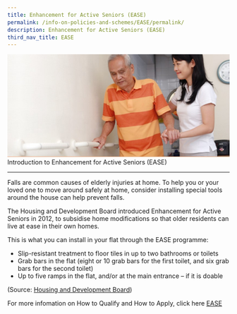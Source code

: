 ```yaml
---
title: Enhancement for Active Seniors (EASE)
permalink: /info-on-policies-and-schemes/EASE/permalink/
description: Enhancement for Active Seniors (EASE)
third_nav_title: EASE
---
```

![](/images/EASE%20photo.jpg)
Introduction to Enhancement for Active Seniors (EASE)  

--------------------------------------------------------

Falls are common causes of elderly injuries at home. To help you or your loved one to move around safely at home, consider installing special tools around the house can help prevent falls.

The Housing and Development Board introduced Enhancement for Active Seniors in 2012, to subsidise home modifications so that older residents can live at ease in their own homes.

This is what you can install in your flat through the EASE programme:

*   Slip-resistant treatment to floor tiles in up to two bathrooms or toilets
*   Grab bars in the flat (eight or 10 grab bars for the first toilet, and six grab bars for the second toilet)
*   Up to five ramps in the flat, and/or at the main entrance – if it is doable

(Source: [Housing and Development Board](https://www.hdb.gov.sg/cs/infoweb/residential/living-in-an-hdb-flat/for-our-seniors/ease))

For more infomation on How to Qualify and How to Apply, click here   [EASE](https://www.aic.sg/financial-assistance/enhancement-active-seniors)


